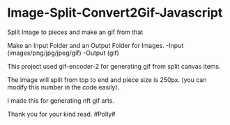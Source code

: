 # Image-Split-Convert2Gif-Javascript
Split Image to pieces and make an gif from that

Make an Input Folder and an Output Folder for Images.
-Input (images/png/jpg/jpeg/gif)
-Output (gif)

This project used gif-encoder-2 for generating gif from split canvas items.

The image will split from top to end and piece size is 250px. (you can modify this number in the code easily).

I made this for generating nft gif arts.

Thank you for your kind read. #Polly#
